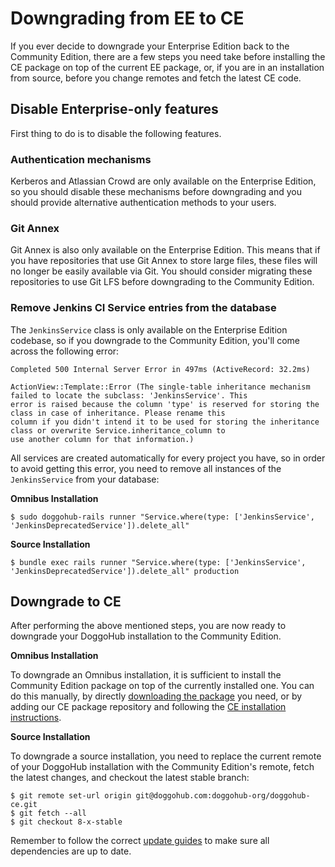 # Downgrading from EE to CE

If you ever decide to downgrade your Enterprise Edition back to the Community
Edition, there are a few steps you need take before installing the CE package
on top of the current EE package, or, if you are in an installation from source,
before you change remotes and fetch the latest CE code.

## Disable Enterprise-only features

First thing to do is to disable the following features.

### Authentication mechanisms

Kerberos and Atlassian Crowd are only available on the Enterprise Edition, so
you should disable these mechanisms before downgrading and you should provide
alternative authentication methods to your users.

### Git Annex

Git Annex is also only available on the Enterprise Edition. This means that if
you have repositories that use Git Annex to store large files, these files will
no longer be easily available via Git. You should consider migrating these
repositories to use Git LFS before downgrading to the Community Edition.

### Remove Jenkins CI Service entries from the database

The `JenkinsService` class is only available on the Enterprise Edition codebase,
so if you downgrade to the Community Edition, you'll come across the following
error:

```
Completed 500 Internal Server Error in 497ms (ActiveRecord: 32.2ms)

ActionView::Template::Error (The single-table inheritance mechanism failed to locate the subclass: 'JenkinsService'. This
error is raised because the column 'type' is reserved for storing the class in case of inheritance. Please rename this
column if you didn't intend it to be used for storing the inheritance class or overwrite Service.inheritance_column to
use another column for that information.)
```

All services are created automatically for every project you have, so in order
to avoid getting this error, you need to remove all instances of the
`JenkinsService` from your database:

**Omnibus Installation**

```
$ sudo doggohub-rails runner "Service.where(type: ['JenkinsService', 'JenkinsDeprecatedService']).delete_all"
```

**Source Installation**

```
$ bundle exec rails runner "Service.where(type: ['JenkinsService', 'JenkinsDeprecatedService']).delete_all" production
```

## Downgrade to CE

After performing the above mentioned steps, you are now ready to downgrade your
DoggoHub installation to the Community Edition.

**Omnibus Installation**

To downgrade an Omnibus installation, it is sufficient to install the Community
Edition package on top of the currently installed one. You can do this manually,
by directly [downloading the package](https://packages.doggohub.com/doggohub/doggohub-ce)
you need, or by adding our CE package repository and following the
[CE installation instructions](https://about.doggohub.com/downloads/).

**Source Installation**

To downgrade a source installation, you need to replace the current remote of
your DoggoHub installation with the Community Edition's remote, fetch the latest
changes, and checkout the latest stable branch:

```
$ git remote set-url origin git@doggohub.com:doggohub-org/doggohub-ce.git
$ git fetch --all
$ git checkout 8-x-stable
```

Remember to follow the correct [update guides](../update/README.md) to make
sure all dependencies are up to date.
